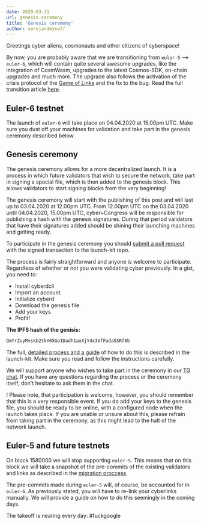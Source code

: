 ```yaml
---
date: 2020-03-31
url: genesis-ceremony
title: 'Genesis ceremony'
author: serejandmyself
---
```


Greetings cyber aliens, cosmonauts and other citizens of cyberspace!

By now, you are probably aware that we are transitioning from `euler-5` --> `euler-6`, which will contain quite several awesome upgrades, like the integration of CosmWasm, upgrades to the latest Cosmos-SDK, on-chain upgrades and much more. The upgrade also follows the activation of the crisis protocol of the [Game of Links](https://cybercongress.ai/game-of-links/) and the fix to the bug. Read the full transition article [here](https://cybercongress.ai/euler-6-migration/).

## Euler-6 testnet
The launch of `euler-6` will take place on 04.04.2020 at 15.00pm UTC. Make sure you dust off your machines for validation and take part in the genesis ceremony described below. 

## Genesis ceremony
The genesis ceremony allows for a more decentralized launch. It is a process in which future validators that wish to secure the network, take part in signing a special file, which is then added to the genesis block. This allows validators to start signing blocks from the very beginning! 

The genesis ceremony will start with the publishing of this post and will last up to 03.04.2020 at 12.00pm UTC. From 12.00pm UTC on the 03.04.2020 until 04.04.2020, 15.00pm UTC, cyber~Congress will be responsible for publishing a hash with the genesis signatures. During that period validators that have their signatures added should be shining their launching machines and getting ready.

To participate in the genesis ceremony you should [submit a pull request](https://github.com/cybercongress/launch-kit/pulls)  with the signed transaction to the launch-kit repo. 

The process is fairly straightforward and anyone is welcome to participate. Regardless of whether or not you were validating cyber previously. In a gist, you need to:

- Install cyberdcli
- Import an account
- Initialize cyberd
- Download the genesis file
- Add your keys
- Profit!

**The IPFS hash of the genisis:**

```bash
QmYrZuyMvskb2tkY65Go1Dadh1axXjY4x3VfFadaSSRf8b
```

The full, [detailed process and a guide](https://github.com/cybercongress/launch-kit/blob/0.1.0/gen_txs/README.md) of how to do this is described in the launch-kit. Make sure you read and follow the instructions carefully.

We will support anyone who wishes to take part in the ceremony in our [TG chat](https://t.me/fuckgoogle). If you have any questions regarding the process or the ceremony itself, don't hesitate to ask them in the chat.

! Please note, that participation is welcome, however, you should remember that this is a very responsible event. If you do add your keys to the genesis file, you should be ready to be online, with a configured node when the launch takes place. If you are unable or unsure about this, please refrain from taking part in the ceremony, as this might lead to the halt of the network launch.

## Euler-5 and future testnets
On block 1580000 we will stop supporting `euler-5`. This means that on this block we will take a snapshot of the pre-commits of the existing validators and links as described in the [migration proccess](https://cybercongress.ai/euler-6-migration/).

The pre-commits made during `euler-5` will, of course, be accounted for in `euler-6`. As previously stated, you will have to re-link your cyberlinks manually. We will provide a guide on how to do this seemingly in the coming days. 

The takeoff is nearing every day: #fuckgoogle 
